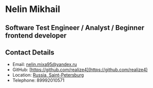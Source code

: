 # Nelin Mikhail

## Software Test Engineer / Analyst /  Beginner frontend developer

## Contact Details 

* Email: [nelin.mixa95@yandex.ru](mailto:nelin.mixa95@yandex.ru)
* GitHub: [https://github.com/realize4](https://github.com/realize4)
* Location: [Russia, Saint-Petersburg](https://ru.wikipedia.org/wiki/%D0%A1%D0%B0%D0%BD%D0%BA%D1%82-%D0%9F%D0%B5%D1%82%D0%B5%D1%80%D0%B1%D1%83%D1%80%D0%B3)
* Telephone: 89992010571
